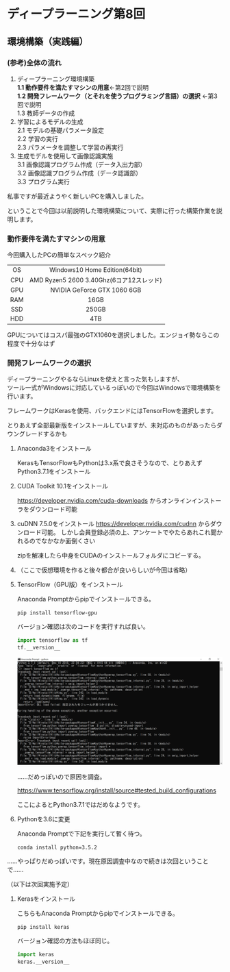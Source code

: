 # ディープラーニング第8回

## 環境構築（実践編）

### (参考)全体の流れ

1. ディープラーニング環境構築  
**1.1 動作要件を満たすマシンの用意**←第2回で説明  
**1.2 開発フレームワーク（とそれを使うプログラミング言語）の選択**  ←第3回で説明  
1.3 教師データの作成  
2. 学習によるモデルの生成  
2.1 モデルの基礎パラメータ設定  
2.2 学習の実行  
2.3 パラメータを調整して学習の再実行  
3. 生成モデルを使用して画像認識実施  
3.1 画像認識プログラム作成（データ入出力部）  
3.2 画像認識プログラム作成（データ認識部）  
3.3 プログラム実行

私事ですが最近ようやく新しいPCを購入しました。

ということで今回は以前説明した環境構築について、実際に行った構築作業を説明します。

### 動作要件を満たすマシンの用意

今回購入したPCの簡単なスペック紹介

|||
|:-:|:-:|
| OS   | Windows10 Home Edition(64bit) |
| CPU   | AMD Ryzen5 2600 3.40Ghz(6コア12スレッド) |
| GPU   | NVIDIA GeForce GTX 1060 6GB |
| RAM   | 16GB |
| SSD   | 250GB |
| HDD   | 4TB |

GPUについてはコスパ最強のGTX1060を選択しました。エンジョイ勢ならこの程度で十分なはず

### 開発フレームワークの選択

ディープラーニングやるならLinuxを使えと言った気もしますが、  
ツール一式がWindowsに対応しているっぽいので今回はWindowsで環境構築を行います。

フレームワークはKerasを使用、バックエンドにはTensorFlowを選択します。

とりあえず全部最新版をインストールしていますが、未対応のものがあったらダウングレードするかも

1. Anaconda3をインストール

    KerasもTensorFlowもPythonは3.x系で良さそうなので、とりあえずPython3.7.1をインストール

1. CUDA Toolkit 10.1をインストール

    https://developer.nvidia.com/cuda-downloads
    からオンラインインストーラをダウンロード可能

1. cuDNN 7.5.0をインストール
    https://developer.nvidia.com/cudnn
    からダウンロード可能。
      しかし会員登録必須の上、アンケートでやたらあれこれ聞かれるのでなかなか面倒くさい

    zipを解凍したら中身をCUDAのインストールフォルダにコピーする。

1. （ここで仮想環境を作ると後々都合が良いらしいが今回は省略）

1. TensorFlow（GPU版）をインストール

    Anaconda Promptからpipでインストールできる。

    ```
    pip install tensorflow-gpu
    ```

    バージョン確認は次のコードを実行すれば良い。

    ```python
    import tensorflow as tf
    tf.__version__
    ```

    <img src="tensorflow1.png" width="500">

    ……だめっぽいので原因を調査。

    https://www.tensorflow.org/install/source#tested_build_configurations

    ここによるとPython3.7.1ではだめなようです。

1. Pythonを3.6に変更

    Anaconda Promptで下記を実行して暫く待つ。
    ```
    conda install python=3.5.2
    ```

……やっぱりだめっぽいです。現在原因調査中なので続きは次回ということで……

（以下は次回実施予定）

1. Kerasをインストール

    こちらもAnaconda Promptからpipでインストールできる。

    ```
    pip install keras
    ```

    バージョン確認の方法もほぼ同じ。

    ```python
    import keras
    keras.__version__
    ```
